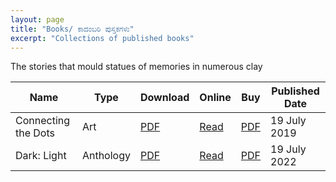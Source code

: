 ```yaml
---
layout: page
title: "Books/ ಕಾದಂಬರಿ ಪುಸ್ತಕಗಳು"
excerpt: "Collections of published books"
---
```

The stories that mould statues of memories in numerous clay

| Name                | Type      | Download                                                      | Online                                               | Buy                                              | Published Date |
|---------------------|-----------|---------------------------------------------------------------|------------------------------------------------------|--------------------------------------------------|----------------|
| Connecting the Dots | Art       | [PDF](https://gaganyatri.com/assets/pdf/ctd_vol_1.PDF)        | [Read](https://slabstech.com/connectingthedots.com/) | [PDF](https://buy.stripe.com/00g3fZf6E5C27Is8wC) | 19 July 2019   |
| Dark: Light         | Anthology | [PDF](https://gaganyatri.com/assets/pdf/dark_light_vol_1.PDF) | [Read](https://gaganyatri.com/dark_light)            | [PDF](https://buy.stripe.com/aEUeYH2jS1lMfaU3ch) | 19 July 2022   |

<!--
| Expedition          | Poem      | [PDF](https://gaganyatri.com/assets/pdf/exp56_vol_1.PDF)      | [Link]({{ site.baseurl }}{% link _posts/books/publish/2019-03-20-exp56.md %}) | [Ebook](https://amzn.to/3N5JcmY)| 7 Jun 2019     |
| Why                 | Novel      | [PDF](https://gaganyatri.com/assets/pdf/why_vol_1.PDF)    | [Link]({{ site.baseurl }}{% link _posts/books/publish/2019-03-20-why.md %})    | [Ebook](https://amzn.to/2PUILxX)  | 22 Dec 2018    |
| ಅಲೆಮಾರಿ / Wandern    | Travelogue | [PDF](https://gaganyatri.com/assets/pdf/travel_vol_1.PDF) | [Link]({{ site.baseurl }}{% link _posts/books/publish/2019-03-29-travel.md %}) | [Ebook](https://amzn.to/312nYzJ)  | 7 Jun 2019     |
-->
